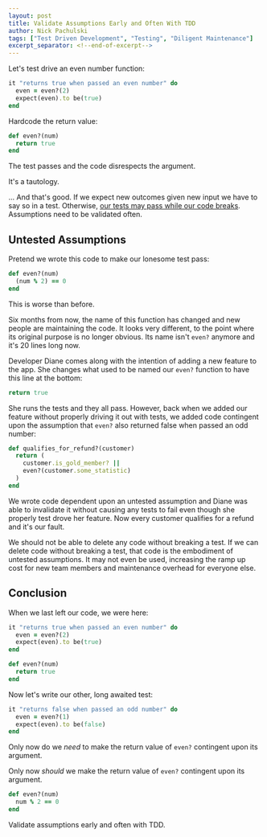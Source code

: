 ```yaml
---
layout: post
title: Validate Assumptions Early and Often With TDD
author: Nick Pachulski
tags: ["Test Driven Development", "Testing", "Diligent Maintenance"]
excerpt_separator: <!--end-of-excerpt-->
---
```


Let's test drive an even number function<!--end-of-excerpt-->:

```ruby
it "returns true when passed an even number" do
  even = even?(2)
  expect(even).to be(true)
end
```

Hardcode the return value:

```ruby
def even?(num)
  return true
end
```

The test passes and the code disrespects the argument.

It's a tautology.

... And that's good. If we expect new outcomes given new input we have to say so in a test. Otherwise, [our tests may pass while our code breaks](#todo). Assumptions need to be validated often.

## Untested Assumptions

Pretend we wrote this code to make our lonesome test pass:

```ruby
def even?(num)
  (num % 2) == 0
end
```

This is worse than before.

Six months from now, the name of this function has changed and new people are maintaining the code. It looks very different, to the point where its original purpose is no longer obvious. Its name isn't `even?` anymore and it's 20 lines long now.

Developer Diane comes along with the intention of adding a new feature to the app. She changes what used to be named our `even?` function to have this line at the bottom:

```ruby
return true
```

She runs the tests and they all pass. However, back when we added our feature without properly driving it out with tests, we added code contingent upon the assumption that `even?` also returned false when passed an odd number:

```ruby
def qualifies_for_refund?(customer)
  return (
    customer.is_gold_member? ||
    even?(customer.some_statistic)
  )
end
```

We wrote code dependent upon an untested assumption and Diane was able to invalidate it without causing any tests to fail even though she properly test drove her feature. Now every customer qualifies for a refund and it's our fault.

We should not be able to delete any code without breaking a test. If we can delete code without breaking a test, that code is the embodiment of untested assumptions. It may not even be used, increasing the ramp up cost for new team members and maintenance overhead for everyone else.

## Conclusion

When we last left our code, we were here:

```ruby
it "returns true when passed an even number" do
  even = even?(2)
  expect(even).to be(true)
end

def even?(num)
  return true
end
```

Now let's write our other, long awaited test:

```ruby
it "returns false when passed an odd number" do
  even = even?(1)
  expect(even).to be(false)
end
```

Only now do we _need_ to make the return value of `even?` contingent upon its argument.

Only now _should_ we make the return value of `even?` contingent upon its argument.

```ruby
def even?(num)
  num % 2 == 0
end
```

Validate assumptions early and often with TDD.
